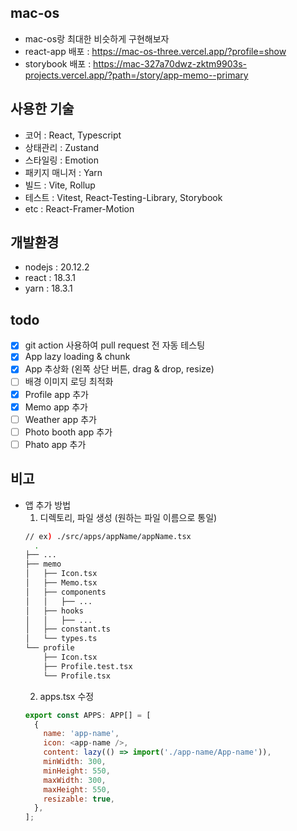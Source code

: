 ## mac-os

- mac-os랑 최대한 비슷하게 구현해보자
- react-app 배포 : https://mac-os-three.vercel.app/?profile=show
- storybook 배포 : https://mac-327a70dwz-zktm9903s-projects.vercel.app/?path=/story/app-memo--primary

## 사용한 기술

- 코어 : React, Typescript
- 상태관리 : Zustand
- 스타일링 : Emotion
- 패키지 매니저 : Yarn
- 빌드 : Vite, Rollup
- 테스트 : Vitest, React-Testing-Library, Storybook
- etc : React-Framer-Motion

## 개발환경

- nodejs : 20.12.2
- react : 18.3.1
- yarn : 18.3.1

## todo

- [x] git action 사용하여 pull request 전 자동 테스팅
- [x] App lazy loading & chunk
- [x] App 추상화 (왼쪽 상단 버튼, drag & drop, resize)
- [ ] 배경 이미지 로딩 최적화
- [x] Profile app 추가
- [x] Memo app 추가
- [ ] Weather app 추가
- [ ] Photo booth app 추가
- [ ] Phato app 추가

## 비고

- 앱 추가 방법
  1. 디렉토리, 파일 생성 (원하는 파일 이름으로 통일)
  ```bash
  // ex) ./src/apps/appName/appName.tsx
    .
  ├── ...
  ├── memo
  │   ├── Icon.tsx
  │   ├── Memo.tsx
  │   ├── components
  │   │   ├── ...
  │   ├── hooks
  │   │   ├── ...
  │   ├── constant.ts
  │   └── types.ts
  └── profile
      ├── Icon.tsx
      ├── Profile.test.tsx
      └── Profile.tsx
  ```
  2. apps.tsx 수정
  ```js
  export const APPS: APP[] = [
    {
      name: 'app-name',
      icon: <app-name />,
      content: lazy(() => import('./app-name/App-name')),
      minWidth: 300,
      minHeight: 550,
      maxWidth: 300,
      maxHeight: 550,
      resizable: true,
    },
  ];
  ```
